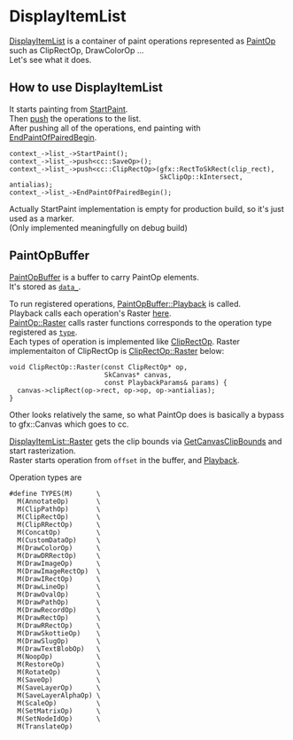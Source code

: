 # DisplayItemList

[DisplayItemList](https://source.chromium.org/chromium/chromium/src/+/main:cc/paint/display_item_list.h;l=50;drc=88d87ae50728261cfdbf77ae493a8d506eaf42e6) is a container of paint operations represented as [PaintOp](https://source.chromium.org/chromium/chromium/src/+/main:cc/paint/paint_op.h;l=107;drc=88d87ae50728261cfdbf77ae493a8d506eaf42e6) such as ClipRectOp, DrawColorOp ...  
Let's see what it does.

## How to use DisplayItemList
It starts painting from [StartPaint](https://source.chromium.org/chromium/chromium/src/+/main:cc/paint/display_item_list.h;l=68;drc=88d87ae50728261cfdbf77ae493a8d506eaf42e6).  
Then [push](https://source.chromium.org/chromium/chromium/src/+/main:cc/paint/display_item_list.h;l=80;drc=88d87ae50728261cfdbf77ae493a8d506eaf42e6) the operations to the list.  
After pushing all of the operations, end painting with [EndPaintOfPairedBegin](https://source.chromium.org/chromium/chromium/src/+/main:cc/paint/display_item_list.h;l=108;drc=88d87ae50728261cfdbf77ae493a8d506eaf42e6).
```cpp=
context_->list_->StartPaint();
context_->list_->push<cc::SaveOp>();
context_->list_->push<cc::ClipRectOp>(gfx::RectToSkRect(clip_rect),
                                      SkClipOp::kIntersect, antialias);
context_->list_->EndPaintOfPairedBegin();
```

Actually StartPaint implementation is empty for production build, so it's just used as a marker.  
(Only implemented meaningfully on debug build)

## PaintOpBuffer
[PaintOpBuffer](https://source.chromium.org/chromium/chromium/src/+/main:cc/paint/paint_op_buffer.h;l=101;drc=88d87ae50728261cfdbf77ae493a8d506eaf42e6) is a buffer to carry PaintOp elements.  
It's stored as [`data_`](https://source.chromium.org/chromium/chromium/src/+/main:cc/paint/paint_op_buffer.h;l=362;drc=88d87ae50728261cfdbf77ae493a8d506eaf42e6).

To run registered operations, [PaintOpBuffer::Playback](https://source.chromium.org/chromium/chromium/src/+/main:cc/paint/paint_op_buffer.cc;l=186;drc=88d87ae50728261cfdbf77ae493a8d506eaf42e6) is called.  
Playback calls each operation's Raster [here](https://source.chromium.org/chromium/chromium/src/+/main:cc/paint/paint_op_buffer.cc;l=239-254;drc=88d87ae50728261cfdbf77ae493a8d506eaf42e6).  
[PaintOp::Raster](https://source.chromium.org/chromium/chromium/src/+/main:cc/paint/paint_op.cc;l=1661;drc=88d87ae50728261cfdbf77ae493a8d506eaf42e6) calls raster functions corresponds to the operation type registered as [`type`](https://source.chromium.org/chromium/chromium/src/+/main:cc/paint/paint_op.h;l=109;drc=88d87ae50728261cfdbf77ae493a8d506eaf42e6).  
Each types of operation is implemented like [ClipRectOp](https://source.chromium.org/chromium/chromium/src/+/main:cc/paint/paint_op.h;l=342;drc=88d87ae50728261cfdbf77ae493a8d506eaf42e6). Raster implementaiton of ClipRectOp is [ClipRectOp::Raster](https://source.chromium.org/chromium/chromium/src/+/main:cc/paint/paint_op.cc;l=1069;drc=88d87ae50728261cfdbf77ae493a8d506eaf42e6) below:
```cpp=
void ClipRectOp::Raster(const ClipRectOp* op,
                        SkCanvas* canvas,
                        const PlaybackParams& params) {
  canvas->clipRect(op->rect, op->op, op->antialias);
}
```
Other looks relatively the same, so what PaintOp does is basically a bypass to gfx::Canvas which goes to cc.


[DisplayItemList::Raster](https://source.chromium.org/chromium/chromium/src/+/main:cc/paint/display_item_list.cc;l=81;drc=88d87ae50728261cfdbf77ae493a8d506eaf42e6) gets the clip bounds via [GetCanvasClipBounds](https://source.chromium.org/chromium/chromium/src/+/main:cc/paint/display_item_list.cc;l=29;drc=88d87ae50728261cfdbf77ae493a8d506eaf42e6) and start rasterization.  
Raster starts operation from `offset` in the buffer, and [Playback](https://source.chromium.org/chromium/chromium/src/+/main:cc/paint/display_item_list.cc;l=91;drc=88d87ae50728261cfdbf77ae493a8d506eaf42e6).

Operation types are
```cpp=
#define TYPES(M)      \
  M(AnnotateOp)       \
  M(ClipPathOp)       \
  M(ClipRectOp)       \
  M(ClipRRectOp)      \
  M(ConcatOp)         \
  M(CustomDataOp)     \
  M(DrawColorOp)      \
  M(DrawDRRectOp)     \
  M(DrawImageOp)      \
  M(DrawImageRectOp)  \
  M(DrawIRectOp)      \
  M(DrawLineOp)       \
  M(DrawOvalOp)       \
  M(DrawPathOp)       \
  M(DrawRecordOp)     \
  M(DrawRectOp)       \
  M(DrawRRectOp)      \
  M(DrawSkottieOp)    \
  M(DrawSlugOp)       \
  M(DrawTextBlobOp)   \
  M(NoopOp)           \
  M(RestoreOp)        \
  M(RotateOp)         \
  M(SaveOp)           \
  M(SaveLayerOp)      \
  M(SaveLayerAlphaOp) \
  M(ScaleOp)          \
  M(SetMatrixOp)      \
  M(SetNodeIdOp)      \
  M(TranslateOp)
```
